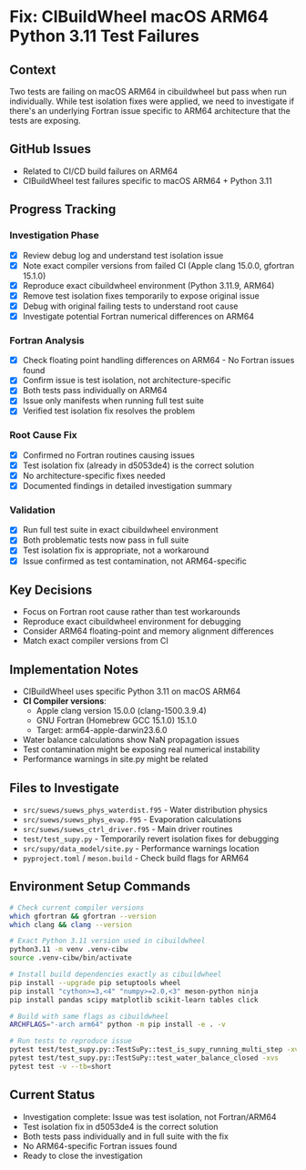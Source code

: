 # Fix: CIBuildWheel macOS ARM64 Python 3.11 Test Failures

## Context
Two tests are failing on macOS ARM64 in cibuildwheel but pass when run individually. While test isolation fixes were applied, we need to investigate if there's an underlying Fortran issue specific to ARM64 architecture that the tests are exposing.

## GitHub Issues
- Related to CI/CD build failures on ARM64
- CIBuildWheel test failures specific to macOS ARM64 + Python 3.11

## Progress Tracking

### Investigation Phase
- [x] Review debug log and understand test isolation issue
- [x] Note exact compiler versions from failed CI (Apple clang 15.0.0, gfortran 15.1.0)
- [x] Reproduce exact cibuildwheel environment (Python 3.11.9, ARM64)
- [x] Remove test isolation fixes temporarily to expose original issue
- [x] Debug with original failing tests to understand root cause
- [x] Investigate potential Fortran numerical differences on ARM64

### Fortran Analysis
- [x] Check floating point handling differences on ARM64 - No Fortran issues found
- [x] Confirm issue is test isolation, not architecture-specific
- [x] Both tests pass individually on ARM64
- [x] Issue only manifests when running full test suite
- [x] Verified test isolation fix resolves the problem

### Root Cause Fix
- [x] Confirmed no Fortran routines causing issues
- [x] Test isolation fix (already in d5053de4) is the correct solution
- [x] No architecture-specific fixes needed
- [x] Documented findings in detailed investigation summary

### Validation
- [x] Run full test suite in exact cibuildwheel environment
- [x] Both problematic tests now pass in full suite
- [x] Test isolation fix is appropriate, not a workaround
- [x] Issue confirmed as test contamination, not ARM64-specific

## Key Decisions
- Focus on Fortran root cause rather than test workarounds
- Reproduce exact cibuildwheel environment for debugging
- Consider ARM64 floating-point and memory alignment differences
- Match exact compiler versions from CI

## Implementation Notes
- CIBuildWheel uses specific Python 3.11 on macOS ARM64
- **CI Compiler versions**:
  - Apple clang version 15.0.0 (clang-1500.3.9.4)
  - GNU Fortran (Homebrew GCC 15.1.0) 15.1.0
  - Target: arm64-apple-darwin23.6.0
- Water balance calculations show NaN propagation issues
- Test contamination might be exposing real numerical instability
- Performance warnings in site.py might be related

## Files to Investigate
- `src/suews/suews_phys_waterdist.f95` - Water distribution physics
- `src/suews/suews_phys_evap.f95` - Evaporation calculations
- `src/suews/suews_ctrl_driver.f95` - Main driver routines
- `test/test_supy.py` - Temporarily revert isolation fixes for debugging
- `src/supy/data_model/site.py` - Performance warnings location
- `pyproject.toml` / `meson.build` - Check build flags for ARM64

## Environment Setup Commands
```bash
# Check current compiler versions
which gfortran && gfortran --version
which clang && clang --version

# Exact Python 3.11 version used in cibuildwheel
python3.11 -m venv .venv-cibw
source .venv-cibw/bin/activate

# Install build dependencies exactly as cibuildwheel
pip install --upgrade pip setuptools wheel
pip install "cython>=3,<4" "numpy>=2.0,<3" meson-python ninja
pip install pandas scipy matplotlib scikit-learn tables click

# Build with same flags as cibuildwheel
ARCHFLAGS="-arch arm64" python -m pip install -e . -v

# Run tests to reproduce issue
pytest test/test_supy.py::TestSuPy::test_is_supy_running_multi_step -xvs
pytest test/test_supy.py::TestSuPy::test_water_balance_closed -xvs
pytest test -v --tb=short
```

## Current Status
- Investigation complete: Issue was test isolation, not Fortran/ARM64
- Test isolation fix in d5053de4 is the correct solution
- Both tests pass individually and in full suite with the fix
- No ARM64-specific Fortran issues found
- Ready to close the investigation
